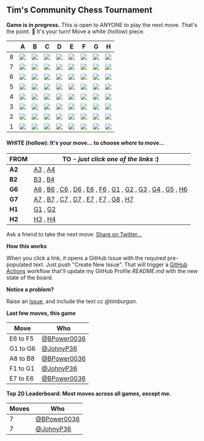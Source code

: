 
## Tim's Community Chess Tournament

**Game is in progress.** This is open to ANYONE to play the next move. That's the point. :wave:  It's your turn! Move a white (hollow) piece.

|   | A | B | C | D | E | F | G | H |
| - | - | - | - | - | - | - | - | - |
| 8 | ![](https://raw.githubusercontent.com/BPower0036/timburgan/master/chess_images/blank.png) | ![](https://raw.githubusercontent.com/BPower0036/timburgan/master/chess_images/r.png) | ![](https://raw.githubusercontent.com/BPower0036/timburgan/master/chess_images/b.png) | ![](https://raw.githubusercontent.com/BPower0036/timburgan/master/chess_images/blank.png) | ![](https://raw.githubusercontent.com/BPower0036/timburgan/master/chess_images/blank.png) | ![](https://raw.githubusercontent.com/BPower0036/timburgan/master/chess_images/blank.png) | ![](https://raw.githubusercontent.com/BPower0036/timburgan/master/chess_images/blank.png) | ![](https://raw.githubusercontent.com/BPower0036/timburgan/master/chess_images/blank.png) |
| 7 | ![](https://raw.githubusercontent.com/BPower0036/timburgan/master/chess_images/blank.png) | ![](https://raw.githubusercontent.com/BPower0036/timburgan/master/chess_images/blank.png) | ![](https://raw.githubusercontent.com/BPower0036/timburgan/master/chess_images/blank.png) | ![](https://raw.githubusercontent.com/BPower0036/timburgan/master/chess_images/blank.png) | ![](https://raw.githubusercontent.com/BPower0036/timburgan/master/chess_images/blank.png) | ![](https://raw.githubusercontent.com/BPower0036/timburgan/master/chess_images/blank.png) | ![](https://raw.githubusercontent.com/BPower0036/timburgan/master/chess_images/R.png) | ![](https://raw.githubusercontent.com/BPower0036/timburgan/master/chess_images/blank.png) |
| 6 | ![](https://raw.githubusercontent.com/BPower0036/timburgan/master/chess_images/blank.png) | ![](https://raw.githubusercontent.com/BPower0036/timburgan/master/chess_images/blank.png) | ![](https://raw.githubusercontent.com/BPower0036/timburgan/master/chess_images/blank.png) | ![](https://raw.githubusercontent.com/BPower0036/timburgan/master/chess_images/blank.png) | ![](https://raw.githubusercontent.com/BPower0036/timburgan/master/chess_images/blank.png) | ![](https://raw.githubusercontent.com/BPower0036/timburgan/master/chess_images/blank.png) | ![](https://raw.githubusercontent.com/BPower0036/timburgan/master/chess_images/R.png) | ![](https://raw.githubusercontent.com/BPower0036/timburgan/master/chess_images/blank.png) |
| 5 | ![](https://raw.githubusercontent.com/BPower0036/timburgan/master/chess_images/p.png) | ![](https://raw.githubusercontent.com/BPower0036/timburgan/master/chess_images/blank.png) | ![](https://raw.githubusercontent.com/BPower0036/timburgan/master/chess_images/p.png) | ![](https://raw.githubusercontent.com/BPower0036/timburgan/master/chess_images/blank.png) | ![](https://raw.githubusercontent.com/BPower0036/timburgan/master/chess_images/blank.png) | ![](https://raw.githubusercontent.com/BPower0036/timburgan/master/chess_images/k.png) | ![](https://raw.githubusercontent.com/BPower0036/timburgan/master/chess_images/blank.png) | ![](https://raw.githubusercontent.com/BPower0036/timburgan/master/chess_images/blank.png) |
| 4 | ![](https://raw.githubusercontent.com/BPower0036/timburgan/master/chess_images/blank.png) | ![](https://raw.githubusercontent.com/BPower0036/timburgan/master/chess_images/blank.png) | ![](https://raw.githubusercontent.com/BPower0036/timburgan/master/chess_images/blank.png) | ![](https://raw.githubusercontent.com/BPower0036/timburgan/master/chess_images/blank.png) | ![](https://raw.githubusercontent.com/BPower0036/timburgan/master/chess_images/r.png) | ![](https://raw.githubusercontent.com/BPower0036/timburgan/master/chess_images/blank.png) | ![](https://raw.githubusercontent.com/BPower0036/timburgan/master/chess_images/blank.png) | ![](https://raw.githubusercontent.com/BPower0036/timburgan/master/chess_images/blank.png) |
| 3 | ![](https://raw.githubusercontent.com/BPower0036/timburgan/master/chess_images/blank.png) | ![](https://raw.githubusercontent.com/BPower0036/timburgan/master/chess_images/blank.png) | ![](https://raw.githubusercontent.com/BPower0036/timburgan/master/chess_images/blank.png) | ![](https://raw.githubusercontent.com/BPower0036/timburgan/master/chess_images/blank.png) | ![](https://raw.githubusercontent.com/BPower0036/timburgan/master/chess_images/blank.png) | ![](https://raw.githubusercontent.com/BPower0036/timburgan/master/chess_images/blank.png) | ![](https://raw.githubusercontent.com/BPower0036/timburgan/master/chess_images/blank.png) | ![](https://raw.githubusercontent.com/BPower0036/timburgan/master/chess_images/blank.png) |
| 2 | ![](https://raw.githubusercontent.com/BPower0036/timburgan/master/chess_images/P.png) | ![](https://raw.githubusercontent.com/BPower0036/timburgan/master/chess_images/P.png) | ![](https://raw.githubusercontent.com/BPower0036/timburgan/master/chess_images/blank.png) | ![](https://raw.githubusercontent.com/BPower0036/timburgan/master/chess_images/blank.png) | ![](https://raw.githubusercontent.com/BPower0036/timburgan/master/chess_images/blank.png) | ![](https://raw.githubusercontent.com/BPower0036/timburgan/master/chess_images/blank.png) | ![](https://raw.githubusercontent.com/BPower0036/timburgan/master/chess_images/blank.png) | ![](https://raw.githubusercontent.com/BPower0036/timburgan/master/chess_images/P.png) |
| 1 | ![](https://raw.githubusercontent.com/BPower0036/timburgan/master/chess_images/blank.png) | ![](https://raw.githubusercontent.com/BPower0036/timburgan/master/chess_images/blank.png) | ![](https://raw.githubusercontent.com/BPower0036/timburgan/master/chess_images/blank.png) | ![](https://raw.githubusercontent.com/BPower0036/timburgan/master/chess_images/blank.png) | ![](https://raw.githubusercontent.com/BPower0036/timburgan/master/chess_images/blank.png) | ![](https://raw.githubusercontent.com/BPower0036/timburgan/master/chess_images/blank.png) | ![](https://raw.githubusercontent.com/BPower0036/timburgan/master/chess_images/blank.png) | ![](https://raw.githubusercontent.com/BPower0036/timburgan/master/chess_images/K.png) |

#### **WHITE (hollow):** It's your move... to choose _where_ to move...

| FROM | TO - _just click one of the links_ :) |
| ---- | -- |
| **A2** | [A3](https://github.com/BPower0036/timburgan/issues/new?title=chess%7Cmove%7Ca2a3%7C19178&body=Just+push+%27Submit+new+issue%27.+You+don%27t+need+to+do+anything+else.) , [A4](https://github.com/BPower0036/timburgan/issues/new?title=chess%7Cmove%7Ca2a4%7C19178&body=Just+push+%27Submit+new+issue%27.+You+don%27t+need+to+do+anything+else.) |
| **B2** | [B3](https://github.com/BPower0036/timburgan/issues/new?title=chess%7Cmove%7Cb2b3%7C19178&body=Just+push+%27Submit+new+issue%27.+You+don%27t+need+to+do+anything+else.) , [B4](https://github.com/BPower0036/timburgan/issues/new?title=chess%7Cmove%7Cb2b4%7C19178&body=Just+push+%27Submit+new+issue%27.+You+don%27t+need+to+do+anything+else.) |
| **G6** | [A6](https://github.com/BPower0036/timburgan/issues/new?title=chess%7Cmove%7Cg6a6%7C19178&body=Just+push+%27Submit+new+issue%27.+You+don%27t+need+to+do+anything+else.) , [B6](https://github.com/BPower0036/timburgan/issues/new?title=chess%7Cmove%7Cg6b6%7C19178&body=Just+push+%27Submit+new+issue%27.+You+don%27t+need+to+do+anything+else.) , [C6](https://github.com/BPower0036/timburgan/issues/new?title=chess%7Cmove%7Cg6c6%7C19178&body=Just+push+%27Submit+new+issue%27.+You+don%27t+need+to+do+anything+else.) , [D6](https://github.com/BPower0036/timburgan/issues/new?title=chess%7Cmove%7Cg6d6%7C19178&body=Just+push+%27Submit+new+issue%27.+You+don%27t+need+to+do+anything+else.) , [E6](https://github.com/BPower0036/timburgan/issues/new?title=chess%7Cmove%7Cg6e6%7C19178&body=Just+push+%27Submit+new+issue%27.+You+don%27t+need+to+do+anything+else.) , [F6](https://github.com/BPower0036/timburgan/issues/new?title=chess%7Cmove%7Cg6f6%7C19178&body=Just+push+%27Submit+new+issue%27.+You+don%27t+need+to+do+anything+else.) , [G1](https://github.com/BPower0036/timburgan/issues/new?title=chess%7Cmove%7Cg6g1%7C19178&body=Just+push+%27Submit+new+issue%27.+You+don%27t+need+to+do+anything+else.) , [G2](https://github.com/BPower0036/timburgan/issues/new?title=chess%7Cmove%7Cg6g2%7C19178&body=Just+push+%27Submit+new+issue%27.+You+don%27t+need+to+do+anything+else.) , [G3](https://github.com/BPower0036/timburgan/issues/new?title=chess%7Cmove%7Cg6g3%7C19178&body=Just+push+%27Submit+new+issue%27.+You+don%27t+need+to+do+anything+else.) , [G4](https://github.com/BPower0036/timburgan/issues/new?title=chess%7Cmove%7Cg6g4%7C19178&body=Just+push+%27Submit+new+issue%27.+You+don%27t+need+to+do+anything+else.) , [G5](https://github.com/BPower0036/timburgan/issues/new?title=chess%7Cmove%7Cg6g5%7C19178&body=Just+push+%27Submit+new+issue%27.+You+don%27t+need+to+do+anything+else.) , [H6](https://github.com/BPower0036/timburgan/issues/new?title=chess%7Cmove%7Cg6h6%7C19178&body=Just+push+%27Submit+new+issue%27.+You+don%27t+need+to+do+anything+else.) |
| **G7** | [A7](https://github.com/BPower0036/timburgan/issues/new?title=chess%7Cmove%7Cg7a7%7C19178&body=Just+push+%27Submit+new+issue%27.+You+don%27t+need+to+do+anything+else.) , [B7](https://github.com/BPower0036/timburgan/issues/new?title=chess%7Cmove%7Cg7b7%7C19178&body=Just+push+%27Submit+new+issue%27.+You+don%27t+need+to+do+anything+else.) , [C7](https://github.com/BPower0036/timburgan/issues/new?title=chess%7Cmove%7Cg7c7%7C19178&body=Just+push+%27Submit+new+issue%27.+You+don%27t+need+to+do+anything+else.) , [D7](https://github.com/BPower0036/timburgan/issues/new?title=chess%7Cmove%7Cg7d7%7C19178&body=Just+push+%27Submit+new+issue%27.+You+don%27t+need+to+do+anything+else.) , [E7](https://github.com/BPower0036/timburgan/issues/new?title=chess%7Cmove%7Cg7e7%7C19178&body=Just+push+%27Submit+new+issue%27.+You+don%27t+need+to+do+anything+else.) , [F7](https://github.com/BPower0036/timburgan/issues/new?title=chess%7Cmove%7Cg7f7%7C19178&body=Just+push+%27Submit+new+issue%27.+You+don%27t+need+to+do+anything+else.) , [G8](https://github.com/BPower0036/timburgan/issues/new?title=chess%7Cmove%7Cg7g8%7C19178&body=Just+push+%27Submit+new+issue%27.+You+don%27t+need+to+do+anything+else.) , [H7](https://github.com/BPower0036/timburgan/issues/new?title=chess%7Cmove%7Cg7h7%7C19178&body=Just+push+%27Submit+new+issue%27.+You+don%27t+need+to+do+anything+else.) |
| **H1** | [G1](https://github.com/BPower0036/timburgan/issues/new?title=chess%7Cmove%7Ch1g1%7C19178&body=Just+push+%27Submit+new+issue%27.+You+don%27t+need+to+do+anything+else.) , [G2](https://github.com/BPower0036/timburgan/issues/new?title=chess%7Cmove%7Ch1g2%7C19178&body=Just+push+%27Submit+new+issue%27.+You+don%27t+need+to+do+anything+else.) |
| **H2** | [H3](https://github.com/BPower0036/timburgan/issues/new?title=chess%7Cmove%7Ch2h3%7C19178&body=Just+push+%27Submit+new+issue%27.+You+don%27t+need+to+do+anything+else.) , [H4](https://github.com/BPower0036/timburgan/issues/new?title=chess%7Cmove%7Ch2h4%7C19178&body=Just+push+%27Submit+new+issue%27.+You+don%27t+need+to+do+anything+else.) |

Ask a friend to take the next move: [Share on Twitter...](https://twitter.com/share?text=I'm+playing+chess+on+a+GitHub+Profile+Readme!+Can+you+please+take+the+next+move+at+https://github.com/timburgan)

**How this works**

When you click a link, it opens a GitHub Issue with the required pre-populated text. Just push "Create New Issue". That will trigger a [GitHub Actions](https://github.blog/2020-07-03-github-action-hero-casey-lee/#getting-started-with-github-actions) workflow that'll update my GitHub Profile _README.md_ with the new state of the board.

**Notice a problem?**

Raise an [issue](https://github.com/BPower0036/timburgan/issues), and include the text _cc @timburgan_.

**Last few moves, this game**

| Move  | Who |
| ----- | --- |
| E6 to F5 | [@BPower0036](https://github.com/BPower0036) |
| G1 to G6 | [@JohnyP36](https://github.com/JohnyP36) |
| A8 to B8 | [@BPower0036](https://github.com/BPower0036) |
| F1 to G1 | [@JohnyP36](https://github.com/JohnyP36) |
| E7 to E6 | [@BPower0036](https://github.com/BPower0036) |

**Top 20 Leaderboard: Most moves across all games, except me.**

| Moves | Who |
| ----- | --- |
| 7 | [@BPower0036](https://github.com/BPower0036) |
| 7 | [@JohnyP36](https://github.com/JohnyP36) |
